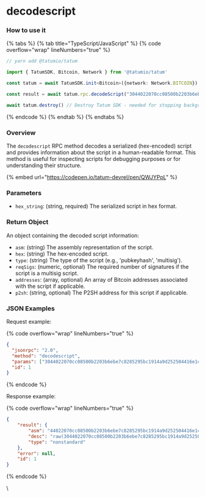 # decodescript

### How to use it

{% tabs %}
{% tab title="TypeScript/JavaScript" %}
{% code overflow="wrap" lineNumbers="true" %}
```typescript
// yarn add @tatumio/tatum

import { TatumSDK, Bitcoin, Network } from '@tatumio/tatum'

const tatum = await TatumSDK.init<Bitcoin>({network: Network.BITCOIN})

const result = await tatum.rpc.decodeScript("3044022070cc08500b2203b6ebe7c8285295bc1914a9d252504416e1cde4de4a7dc6c3c8022079af2be6db34efcf147e86a4cbf61cf9995106e5b5e95270d47c40b082052c8501")

await tatum.destroy() // Destroy Tatum SDK - needed for stopping background jobs
```
{% endcode %}
{% endtab %}
{% endtabs %}

### Overview

The `decodescript` RPC method decodes a serialized (hex-encoded) script and provides information about the script in a human-readable format. This method is useful for inspecting scripts for debugging purposes or for understanding their structure.

{% embed url="https://codepen.io/tatum-devrel/pen/QWJYPpL" %}

### Parameters

* `hex_string`: (string, required) The serialized script in hex format.

### Return Object

An object containing the decoded script information:

* `asm`: (string) The assembly representation of the script.
* `hex`: (string) The hex-encoded script.
* `type`: (string) The type of the script (e.g., 'pubkeyhash', 'multisig').
* `reqSigs`: (numeric, optional) The required number of signatures if the script is a multisig script.
* `addresses`: (array, optional) An array of Bitcoin addresses associated with the script if applicable.
* `p2sh`: (string, optional) The P2SH address for this script if applicable.

### JSON Examples

Request example:

{% code overflow="wrap" lineNumbers="true" %}
```json
{
  "jsonrpc": "2.0",
  "method": "decodescript",
  "params": ["3044022070cc08500b2203b6ebe7c8285295bc1914a9d252504416e1cde4de4a7dc6c3c8022079af2be6db34efcf147e86a4cbf61cf9995106e5b5e95270d47c40b082052c8501"],
  "id": 1
}
```
{% endcode %}

Response example:

{% code overflow="wrap" lineNumbers="true" %}
```json
{
    "result": {
        "asm": "44022070cc08500b2203b6ebe7c8285295bc1914a9d252504416e1cde4de4a7dc6c3c8022079af2be6db34efcf147e86 OP_MAX OP_UNKNOWN OP_UNKNOWN [error]",
        "desc": "raw(3044022070cc08500b2203b6ebe7c8285295bc1914a9d252504416e1cde4de4a7dc6c3c8022079af2be6db34efcf147e86a4cbf61cf9995106e5b5e95270d47c40b082052c8501)#3x5hf724",
        "type": "nonstandard"
    },
    "error": null,
    "id": 1
}
```
{% endcode %}

\

